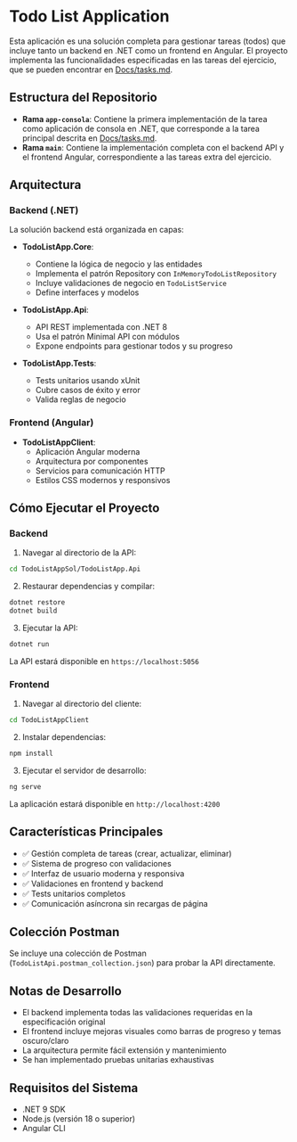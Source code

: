 # Todo List Application

Esta aplicación es una solución completa para gestionar tareas (todos) que incluye tanto un backend en .NET como un frontend en Angular. El proyecto implementa las funcionalidades especificadas en las tareas del ejercicio, que se pueden encontrar en [Docs/tasks.md](Docs/tasks.md).

## Estructura del Repositorio

- **Rama `app-consola`**: Contiene la primera implementación de la tarea como aplicación de consola en .NET, que corresponde a la tarea principal descrita en [Docs/tasks.md](Docs/tasks.md).
- **Rama `main`**: Contiene la implementación completa con el backend API y el frontend Angular, correspondiente a las tareas extra del ejercicio.

## Arquitectura

### Backend (.NET)

La solución backend está organizada en capas:

- **TodoListApp.Core**:

  - Contiene la lógica de negocio y las entidades
  - Implementa el patrón Repository con `InMemoryTodoListRepository`
  - Incluye validaciones de negocio en `TodoListService`
  - Define interfaces y modelos

- **TodoListApp.Api**:

  - API REST implementada con .NET 8
  - Usa el patrón Minimal API con módulos
  - Expone endpoints para gestionar todos y su progreso

- **TodoListApp.Tests**:
  - Tests unitarios usando xUnit
  - Cubre casos de éxito y error
  - Valida reglas de negocio

### Frontend (Angular)

- **TodoListAppClient**:
  - Aplicación Angular moderna
  - Arquitectura por componentes
  - Servicios para comunicación HTTP
  - Estilos CSS modernos y responsivos

## Cómo Ejecutar el Proyecto

### Backend

1. Navegar al directorio de la API:

```bash
cd TodoListAppSol/TodoListApp.Api
```

2. Restaurar dependencias y compilar:

```bash
dotnet restore
dotnet build
```

3. Ejecutar la API:

```bash
dotnet run
```

La API estará disponible en `https://localhost:5056`

### Frontend

1. Navegar al directorio del cliente:

```bash
cd TodoListAppClient
```

2. Instalar dependencias:

```bash
npm install
```

3. Ejecutar el servidor de desarrollo:

```bash
ng serve
```

La aplicación estará disponible en `http://localhost:4200`

## Características Principales

- ✅ Gestión completa de tareas (crear, actualizar, eliminar)
- ✅ Sistema de progreso con validaciones
- ✅ Interfaz de usuario moderna y responsiva
- ✅ Validaciones en frontend y backend
- ✅ Tests unitarios completos
- ✅ Comunicación asíncrona sin recargas de página

## Colección Postman

Se incluye una colección de Postman (`TodoListApi.postman_collection.json`) para probar la API directamente.

## Notas de Desarrollo

- El backend implementa todas las validaciones requeridas en la especificación original
- El frontend incluye mejoras visuales como barras de progreso y temas oscuro/claro
- La arquitectura permite fácil extensión y mantenimiento
- Se han implementado pruebas unitarias exhaustivas

## Requisitos del Sistema

- .NET 9 SDK
- Node.js (versión 18 o superior)
- Angular CLI
